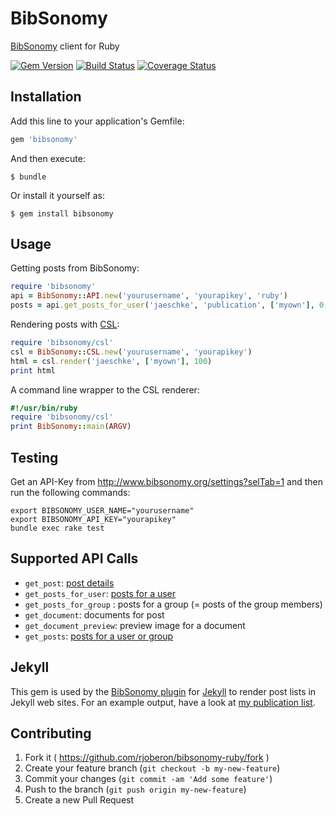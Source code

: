 # BibSonomy

[BibSonomy](http://www.bibsonomy.org/) client for Ruby

[![Gem Version](https://badge.fury.io/rb/bibsonomy.svg)](http://badge.fury.io/rb/bibsonomy)
[![Build Status](https://travis-ci.org/rjoberon/bibsonomy-ruby.svg?branch=master)](https://travis-ci.org/rjoberon/bibsonomy-ruby)
[![Coverage Status](https://coveralls.io/repos/rjoberon/bibsonomy-ruby/badge.svg)](https://coveralls.io/r/rjoberon/bibsonomy-ruby)

## Installation

Add this line to your application's Gemfile:

```ruby
gem 'bibsonomy'
```

And then execute:

    $ bundle

Or install it yourself as:

    $ gem install bibsonomy

## Usage

Getting posts from BibSonomy:

```ruby
require 'bibsonomy'
api = BibSonomy::API.new('yourusername', 'yourapikey', 'ruby')
posts = api.get_posts_for_user('jaeschke', 'publication', ['myown'], 0, 20)
```

Rendering posts with [CSL](http://citationstyles.org/):

```ruby
require 'bibsonomy/csl'
csl = BibSonomy::CSL.new('yourusername', 'yourapikey')
html = csl.render('jaeschke', ['myown'], 100)
print html
```

A command line wrapper to the CSL renderer:

```ruby
#!/usr/bin/ruby
require 'bibsonomy/csl'
print BibSonomy::main(ARGV)
```

## Testing

Get an API-Key from <http://www.bibsonomy.org/settings?selTab=1> and
then run the following commands:

```shell
export BIBSONOMY_USER_NAME="yourusername"
export BIBSONOMY_API_KEY="yourapikey"
bundle exec rake test
```

## Supported API Calls

- `get_post`: [post details](https://bitbucket.org/bibsonomy/bibsonomy/wiki/documentation/api/methods/DetailsForPost) 
- `get_posts_for_user`:
[posts for a user](https://bitbucket.org/bibsonomy/bibsonomy/wiki/documentation/api/methods/ListOfPostsForUser)
- `get_posts_for_group` : posts for a group (= posts of the group members)
- `get_document`: documents for post
- `get_document_preview`: preview image for a document
- `get_posts`: [posts for a user or group](https://bitbucket.org/bibsonomy/bibsonomy/wiki/documentation/api/methods/ListOfAllPosts)

## Jekyll

This gem is used by the
[BibSonomy plugin](https://github.com/rjoberon/bibsonomy-jekyll) for
[Jekyll](http://jekyllrb.com/) to render post lists in Jekyll web
sites. For an example output, have a look at
[my publication list](https://amor.cms.hu-berlin.de/~jaeschkr/publications.html).

## Contributing

1. Fork it ( https://github.com/rjoberon/bibsonomy-ruby/fork )
2. Create your feature branch (`git checkout -b my-new-feature`)
3. Commit your changes (`git commit -am 'Add some feature'`)
4. Push to the branch (`git push origin my-new-feature`)
5. Create a new Pull Request
